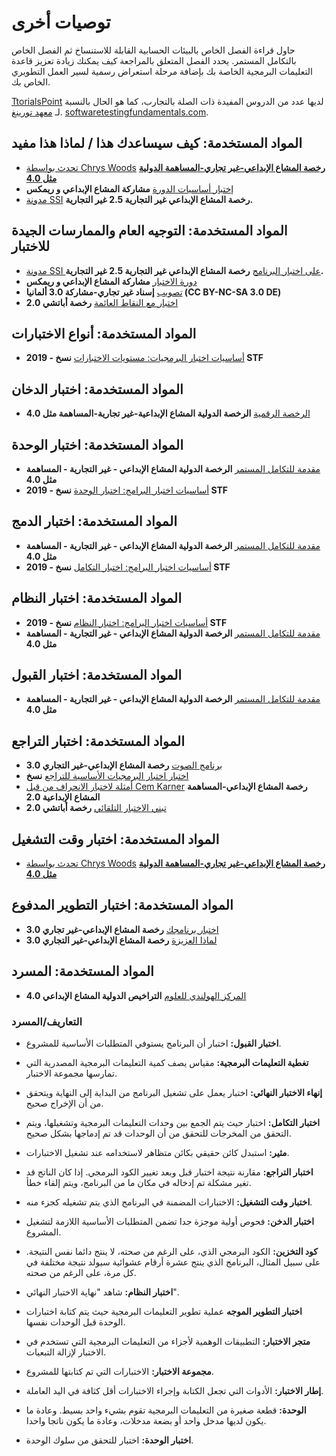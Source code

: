 # توصيات أخرى

حاول قراءة الفصل الخاص بالبيئات الحسابية القابلة للاستنساخ ثم الفصل الخاص بالتكامل المستمر. يحدد الفصل المتعلق بالمراجعة كيف يمكنك زيادة تعزيز قاعدة التعليمات البرمجية الخاصة بك بإضافة مرحلة استعراض رسمية لسير العمل التطويري الخاص بك.

[TtorialsPoint](https://www.tutorialspoint.com/software_testing/) لديها عدد من الدروس المفيدة ذات الصلة بالتجارب، كما هو الحال بالنسبة لـ [معهد تورينغ](https://alan-turing-institute.github.io/rsd-engineeringcourse/ch03tests/01testingbasics.html). <unk> <unk> <unk> <unk> <unk> <unk> <unk> <unk> <unk> <unk> <unk> <unk> <unk> <unk> <unk> <unk> [softwaretestingfundamentals.com](http://softwaretestingfundamentals.com).

## المواد المستخدمة: كيف سيساعدك هذا / لماذا هذا مفيد

- [تحدث بواسطة Chrys Woods](https://drive.google.com/file/d/1CBTAhCVixccui1DjeUT13qh6ga5SDXjl/view) [**رخصة المشاع الإبداعي-غير تجاري-المساهمة الدولية مثل 4.0**](https://chryswoods.com/main/copyright.html)
- [إختبار أساسيات الدورة](https://alan-turing-institute.github.io/rsd-engineeringcourse/ch03tests/01testingbasics.html) **مشاركة المشاع الإبداعي و ريمكس**
- [مدونة SSI](https://www.software.ac.uk/resources/guides/testing-your-software?_ga=2.39233514.830272891.1552653652-1336468516.1531506806) **رخصة المشاع الإبداعي غير التجارية 2.5 غير التجارية.**

## المواد المستخدمة: التوجيه العام والممارسات الجيدة للاختبار

- [مدونة SSI على اختبار البرنامج](https://www.software.ac.uk/resources/guides/testing-your-software?_ga=2.39233514.830272891.1552653652-1336468516.1531506806) **رخصة المشاع الإبداعي غير التجارية 2.5 غير التجارية.**
- [دورة الاختبار](https://alan-turing-institute.github.io/rsd-engineeringcourse/ch03tests/03pytest.html) **مشاركة المشاع الإبداعي و ريمكس**
- [تصويب](https://www.vogella.com/tutorials/Mockito/article.html) **إسناد غير تجاري-مشاركة 3.0 ألمانيا (CC BY-NC-SA 3.0 DE)**
- [اختبار مع النقاط العائمة](https://github.com/softwaresaved/automated_testing/blob/master/README.md) **رخصة أباتشي 2.0**

## المواد المستخدمة: أنواع الاختبارات

- [أساسيات اختبار البرمجيات: مستويات الاختبارات](http://softwaretestingfundamentals.com/software-testing-levels/) **نسخ - 2019 STF**

## المواد المستخدمة: اختبار الدخان

- [الرخصة الرقمية](https://www.digitalocean.com/community/tutorials/an-introduction-to-continuous-integration-delivery-and-deployment) **الرخصة الدولية المشاع الإبداعية-غير تجارية-المساهمة مثل 4.0**

## المواد المستخدمة: اختبار الوحدة

- [مقدمة للتكامل المستمر](https://www.digitalocean.com/community/tutorials/an-introduction-to-continuous-integration-delivery-and-deployment) **الرخصة الدولية المشاع الإبداعي - غير التجارية - المساهمة مثل 4.0**
- [أساسيات اختبار البرامج: اختبار الوحدة](http://softwaretestingfundamentals.com/unit-testing/) **نسخ - 2019 STF**

## المواد المستخدمة: اختبار الدمج

- [مقدمة للتكامل المستمر](https://www.digitalocean.com/community/tutorials/an-introduction-to-continuous-integration-delivery-and-deployment) **الرخصة الدولية المشاع الإبداعي - غير التجارية - المساهمة مثل 4.0**
- [أساسيات اختبار البرامج: اختبار التكامل](http://softwaretestingfundamentals.com/integration-testing/) **نسخ - 2019 STF**

## المواد المستخدمة: اختبار النظام

- [أساسيات اختبار البرامج: اختبار النظام](http://softwaretestingfundamentals.com/system-testing/) **نسخ - 2019 STF**
- [مقدمة للتكامل المستمر](https://www.digitalocean.com/community/tutorials/an-introduction-to-continuous-integration-delivery-and-deployment) **الرخصة الدولية المشاع الإبداعي - غير التجارية - المساهمة مثل 4.0**

## المواد المستخدمة: اختبار القبول
- [مقدمة للتكامل المستمر](https://www.digitalocean.com/community/tutorials/an-introduction-to-continuous-integration-delivery-and-deployment) **الرخصة الدولية المشاع الإبداعي - غير التجارية - المساهمة مثل 4.0**

## المواد المستخدمة: اختبار التراجع

- [برنامج الصوت](http://soundsoftware.ac.uk/unit-testing-why-bother/) **رخصة المشاع الإبداعي-غير التجاري 3.0**
- [اختبار اختبار البرمجيات الأساسية للتراجع](http://softwaretestingfundamentals.com/regression-testing/) **نسخ**
- [أمثلة لاختبار الانحراف من قبل Cem Karner](http://www.testingeducation.org/k04/RegressionExamples.htm) **رخصة المشاع الإبداعي-المساهمة المشاع الإبداعية 2.0**
- [تبني الاختبار التلقائي](https://github.com/softwaresaved/automated_testing/blob/master/README.md) **رخصة أباتشي 2.0**

## المواد المستخدمة: اختبار وقت التشغيل

- [تحدث بواسطة Chrys Woods](https://drive.google.com/file/d/1CBTAhCVixccui1DjeUT13qh6ga5SDXjl/view) [**رخصة المشاع الإبداعي-غير تجاري-المساهمة الدولية مثل 4.0**](https://chryswoods.com/main/copyright.html)

## المواد المستخدمة: اختبار التطوير المدفوع

- [اختبار برنامجك](https://software.ac.uk/resources/guides/testing-your-software) **رخصة المشاع الإبداعي-غير تجاري 3.0**
- [لماذا العزيزة](http://soundsoftware.ac.uk/unit-testing-why-bother/) **رخصة المشاع الإبداعي-غير التجاري 3.0**

## المواد المستخدمة: المسرد

- [المركز الهولندي للعلوم](https://guide.esciencecenter.nl/#/best_practices/testing) **التراخيص الدولية المشاع الإبداعي 4.0**

### التعاريف/المسرد

- **اختبار القبول:** اختبار أن البرنامج يستوفي المتطلبات الأساسية للمشروع.

- **تغطية التعليمات البرمجية:** مقياس يصف كمية التعليمات البرمجية المصدرية التي تمارسها مجموعة الاختبار.

- **إنهاء الاختبار النهائي:** اختبار يعمل على تشغيل البرنامج من البداية إلى النهاية ويتحقق من أن الإخراج صحيح.

- **اختبار التكامل:** اختبار حيث يتم الجمع بين وحدات التعليمات البرمجية وتشغيلها، ويتم التحقق من المخرجات للتحقق من أن الوحدات قد تم إدماجها بشكل صحيح.

- **مثير:** استبدل كائن حقيقي بكائن متظاهر لاستخدامه عند تشغيل الاختبارات.

- **اختبار التراجع:** مقارنة نتيجة اختبار قبل وبعد تغيير الكود البرمجي. إذا كان الناتج قد تغير مشكلة تم إدخاله في مكان ما من البرنامج، ويتم إلقاء خطأ.

- **اختبار وقت التشغيل:** الاختبارات المضمنة في البرنامج الذي يتم تشغيله كجزء منه.

- **اختبار الدخن:** فحوص أولية موجزة جدا تضمن المتطلبات الأساسية اللازمة لتشغيل المشروع.

- **كود التخزين:** الكود البرمجي الذي، على الرغم من صحته، لا ينتج دائما نفس النتيجة. على سبيل المثال، البرنامج الذي ينتج عشرة أرقام عشوائية سيولد نتيجة مختلفة في كل مرة، على الرغم من صحته.

- **اختبار النظام:** شاهد "نهاية الاختبار النهائي".

- **اختبار التطوير الموجه** عملية تطوير التعليمات البرمجية حيث يتم كتابة اختبارات الوحدة قبل الوحدات نفسها.

- **متجر الاختبار:** التطبيقات الوهمية لأجزاء من التعليمات البرمجية التي تستخدم في الاختبار لإزالة التبعيات.

- **مجموعة الاختبار:** الاختبارات التي تم كتابتها للمشروع.

- **إطار الاختبار:** الأدوات التي تجعل الكتابة وإجراء الاختبارات أقل كثافة في اليد العاملة.

- **الوحدة:** قطعة صغيرة من التعليمات البرمجية تقوم بشيء واحد بسيط. وعادة ما يكون لديها مدخل واحد أو بضعة مدخلات، وعادة ما يكون ناتجا واحدا.

- **اختبار الوحدة:** اختبار للتحقق من سلوك الوحدة.
